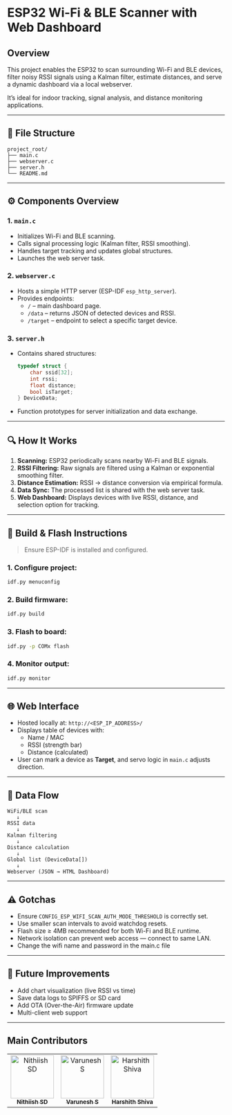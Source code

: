 # ESP32 Wi-Fi & BLE Scanner with Web Dashboard

## Overview
This project enables the ESP32 to scan surrounding Wi-Fi and BLE devices, filter noisy RSSI signals using a Kalman filter, estimate distances, and serve a dynamic dashboard via a local webserver.

It’s ideal for indoor tracking, signal analysis, and distance monitoring applications.

---

## 📁 File Structure

```
project_root/
├── main.c
├── webserver.c
├── server.h
└── README.md
```

---

## ⚙️ Components Overview

### 1. `main.c`
- Initializes Wi-Fi and BLE scanning.
- Calls signal processing logic (Kalman filter, RSSI smoothing).
- Handles target tracking and updates global structures.
- Launches the web server task.

### 2. `webserver.c`
- Hosts a simple HTTP server (ESP-IDF `esp_http_server`).
- Provides endpoints:
  - `/` – main dashboard page.
  - `/data` – returns JSON of detected devices and RSSI.
  - `/target` – endpoint to select a specific target device.

### 3. `server.h`
- Contains shared structures:
  ```c
  typedef struct {
      char ssid[32];
      int rssi;
      float distance;
      bool isTarget;
  } DeviceData;
  ```
- Function prototypes for server initialization and data exchange.

---

## 🔍 How It Works

1. **Scanning:**
   ESP32 periodically scans nearby Wi-Fi and BLE signals.
2. **RSSI Filtering:**
   Raw signals are filtered using a Kalman or exponential smoothing filter.
3. **Distance Estimation:**
   RSSI → distance conversion via empirical formula.
4. **Data Sync:**
   The processed list is shared with the web server task.
5. **Web Dashboard:**
   Displays devices with live RSSI, distance, and selection option for tracking.

---

## 🧰 Build & Flash Instructions

> Ensure ESP-IDF is installed and configured.

### 1. Configure project:
```bash
idf.py menuconfig
```

### 2. Build firmware:
```bash
idf.py build
```

### 3. Flash to board:
```bash
idf.py -p COMx flash
```

### 4. Monitor output:
```bash
idf.py monitor
```

---

## 🌐 Web Interface

- Hosted locally at: `http://<ESP_IP_ADDRESS>/`
- Displays table of devices with:
  - Name / MAC
  - RSSI (strength bar)
  - Distance (calculated)
- User can mark a device as **Target**, and servo logic in `main.c` adjusts direction.

---

## 🧩 Data Flow

```
WiFi/BLE scan
   ↓
RSSI data
   ↓
Kalman filtering
   ↓
Distance calculation
   ↓
Global list (DeviceData[])
   ↓
Webserver (JSON → HTML Dashboard)
```

---

## ⚠️ Gotchas

- Ensure `CONFIG_ESP_WIFI_SCAN_AUTH_MODE_THRESHOLD` is correctly set.
- Use smaller scan intervals to avoid watchdog resets.
- Flash size ≥ 4MB recommended for both Wi-Fi and BLE runtime.
- Network isolation can prevent web access — connect to same LAN.
- Change the wifi name and password in the main.c file
---

## 🚀 Future Improvements

- Add chart visualization (live RSSI vs time)
- Save data logs to SPIFFS or SD card
- Add OTA (Over-the-Air) firmware update
- Multi-client web support

---



## Main Contributors

<table> <tr>  <td align="center"> <a href="https://github.com/NithiishSD"> <img src="https://avatars.githubusercontent.com/u/178805412?v=4" width="100px;" alt="Nithiish SD"/> <br /> <sub><b>Nithiish SD</b></sub> </a> </td> <td align="center"> <a href="https://github.com/Varunesh07"> <img src="https://avatars.githubusercontent.com/u/205139899?v=4" width="100px;" alt="Varunesh S"/> <br /> <sub><b>Varunesh S</b></sub> </a> </td> <td align="center"> <a href="https://github.com/harshith-shiva"> <img src="https://avatars.githubusercontent.com/u/205124301?v=4" width="100px;" alt="Harshith Shiva"/> <br /> <sub><b>Harshith Shiva</b></sub> </a> </td> </tr> </table>

